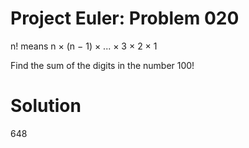 Project Euler: Problem 020
============================

n! means n × (n − 1) × ... × 3 × 2 × 1

Find the sum of the digits in the number 100!

Solution
============================
648
